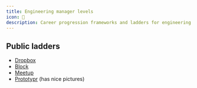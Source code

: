 ```yaml
---
title: Engineering manager levels
icon: 🔧
description: Career progression frameworks and ladders for engineering management roles
---
```


## Public ladders

* [Dropbox](https://dropbox.github.io/dbx-career-framework/m3_engineering_manager.html)
* [Block](https://assets.ctfassets.net/1wryd5vd9xez/3gb7ZSi95ipFegjuMWupGo/bcb0dd0253297bff48a4ad083b28d924/-Public-_Block_Engineering_Career_Ladder.pdf)
* [Meetup](https://medium.com/making-meetup/engineering-ladders-at-meetup-caacbea4916e)
* [Prototypr](https://blog.prototypr.io/the-branching-career-path-63a4ff592e29) (has nice pictures)

          